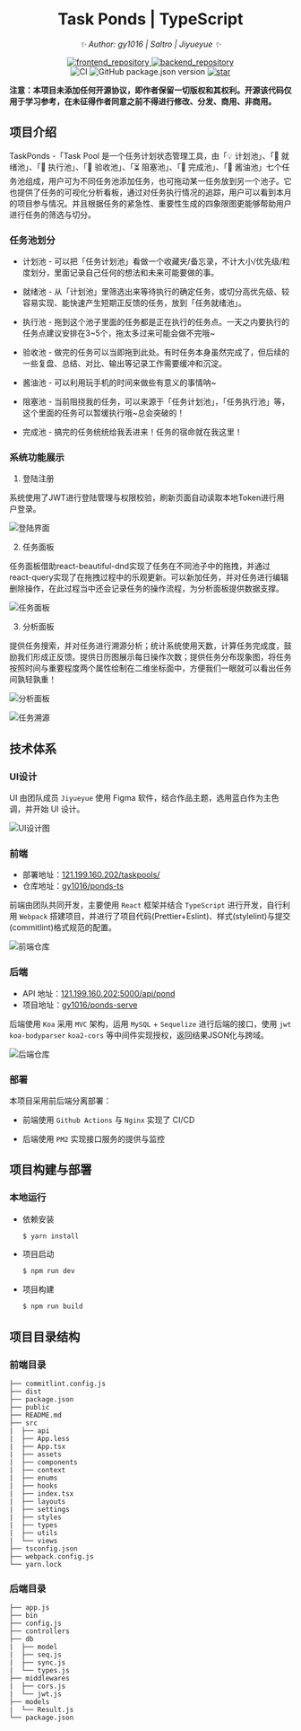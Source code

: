 <div align="center">

# Task Ponds | TypeScript

<!-- markdownlint-disable-next-line MD036 -->
_✨ Author: gy1016 | Saltro | Jiyueyue ✨_
</div>

<p align="center">
  <a href="https://github.com/gy1016/ponds-ts">
    <img src="https://img.shields.io/badge/Github-TaskPonds-brightgreen?logo=github" alt="frontend_repository">
  </a>
  <a href="https://github.com/gy1016/ponds-serve">
    <img src="https://img.shields.io/badge/Github-TaskPonds_backend-brightgreen?logo=github" alt="backend_repository">
  </a>
  <br />
  <img src="https://img.shields.io/github/workflow/status/gy1016/ponds-ts/TaskPonds-frontend%20CI" alt="CI">
  <img alt="GitHub package.json version" src="https://img.shields.io/github/package-json/v/gy1016/ponds-ts">
  <a href="stargazers">
    <img src="https://img.shields.io/github/stars/gy1016/ponds-ts?color=yellow&label=Github%20Stars" alt="star">
  </a>
</p>
<!-- markdownlint-enable MD033 -->

**注意：本项目未添加任何开源协议，即作者保留一切版权和其权利。开源该代码仅用于学习参考，在未征得作者同意之前不得进行修改、分发、商用、非商用。**

## 项目介绍

TaskPonds -「Task Pool 是一个任务计划状态管理工具，由「💡 计划池」、「📌 就绪池」、「🧭 执行池」、「📆 验收池」、「⏳ 阻塞池」、「🎉 完成池」、「📝 酱油池」七个任务池组成，用户可为不同任务池添加任务，也可拖动某一任务放到另一个池子。它也提供了任务的可视化分析看板，通过对任务执行情况的追踪，用户可以看到本月的项目参与情况。并且根据任务的紧急性、重要性生成的四象限图更能够帮助用户进行任务的筛选与切分。

### 任务池划分

- 计划池 - 可以把「任务计划池」看做一个收藏夹/备忘录，不计大小/优先级/粒度划分，里面记录自己任何的想法和未来可能要做的事。

- 就绪池 - 从「计划池」里筛选出来等待执行的确定任务，或切分高优先级、较容易实现、能快速产生短期正反馈的任务，放到「任务就绪池」。

- 执行池 - 拖到这个池子里面的任务都是正在执行的任务点。一天之内要执行的任务点建议安排在3~5个，拖太多过来可能会做不完哦~

- 验收池 - 做完的任务可以当即拖到此处。有时任务本身虽然完成了，但后续的一些复盘、总结、对比、输出等记录工作需要缓冲和沉淀。

- 酱油池 - 可以利用玩手机的时间来做些有意义的事情呐~

- 阻塞池 - 当前阻挠我的任务，可以来源于「任务计划池」，「任务执行池」等，这个里面的任务可以暂缓执行哦~总会突破的！

- 完成池 - 搞完的任务统统给我丢进来！任务的宿命就在我这里！

### 系统功能展示

1. 登陆注册

系统使用了JWT进行登陆管理与权限校验，刷新页面自动读取本地Token进行用户登录。

![登陆界面](https://s4.ax1x.com/2022/01/15/7YMnUg.png)


2. 任务面板

任务面板借助react-beautiful-dnd实现了任务在不同池子中的拖拽，并通过react-query实现了在拖拽过程中的乐观更新。可以新加任务，并对任务进行编辑删除操作，在此过程当中还会记录任务的操作流程，为分析面板提供数据支撑。

![任务面板](https://s4.ax1x.com/2022/01/15/7YFNL9.gif)

3. 分析面板

提供任务搜索，并对任务进行溯源分析；统计系统使用天数，计算任务完成度，鼓励我们形成正反馈。提供日历图展示每日操作次数；提供任务分布现象图，将任务按照时间与重要程度两个属性绘制在二维坐标面中，方便我们一眼就可以看出任务间孰轻孰重！

![分析面板](https://s4.ax1x.com/2022/01/15/7YkLcD.png)

![任务溯源](https://s4.ax1x.com/2022/01/15/7YkhnJ.png)

## 技术体系

### UI设计

UI 由团队成员 `Jiyueyue` 使用 Figma 软件，结合作品主题，选用蓝白作为主色调，并开始 UI 设计。

![UI设计图](https://s4.ax1x.com/2022/01/15/7YMosP.png)

### 前端

- 部署地址：[121.199.160.202/taskpools/](http://121.199.160.202/taskpools/)
- 仓库地址：[gy1016/ponds-ts](https://github.com/gy1016/ponds-ts)

前端由团队共同开发，主要使用 `React` 框架并结合 `TypeScript` 进行开发，自行利用 `Webpack` 搭建项目，并进行了项目代码(Prettier+Eslint)、样式(stylelint)与提交(commitlint)格式规范的配置。

![前端仓库](https://s4.ax1x.com/2022/01/15/7YEKZd.png)

### 后端

- API 地址：[121.199.160.202:5000/api/pond](http://121.199.160.202:5000/api/pond)
- 项目地址：[gy1016/ponds-serve](https://github.com/gy1016/ponds-serve)

后端使用 `Koa` 采用 `MVC` 架构，运用 `MySQL` + `Sequelize` 进行后端的接口，使用 `jwt` `koa-bodyparser` `koa2-cors` 等中间件实现授权，返回结果JSON化与跨域。

![后端仓库](https://s4.ax1x.com/2022/01/15/7YV0ne.png)

### 部署

本项目采用前后端分离部署：

- 前端使用 `Github Actions` 与 `Nginx` 实现了 CI/CD  

- 后端使用 `PM2` 实现接口服务的提供与监控 

## 项目构建与部署

### 本地运行

- 依赖安装

  ```bash
  $ yarn install
  ```

- 项目启动
  
  ```bash
  $ npm run dev
  ```

- 项目构建

    ```bash
    $ npm run build
    ```

## 项目目录结构

### 前端目录

```
├── commitlint.config.js
├── dist
├── package.json
├── public
├── README.md
├── src
|  ├── api
|  ├── App.less
|  ├── App.tsx
|  ├── assets
|  ├── components
|  ├── context
|  ├── enums
|  ├── hooks
|  ├── index.tsx
|  ├── layouts
|  ├── settings
|  ├── styles
|  ├── types
|  ├── utils
|  └── views
├── tsconfig.json
├── webpack.config.js
└── yarn.lock
```


### 后端目录

```
├── app.js
├── bin
├── config.js
├── controllers
├── db
|  ├── model
|  ├── seq.js
|  ├── sync.js
|  └── types.js
├── middlewares
|  ├── cors.js
|  └── jwt.js
├── models
|  └── Result.js
└── package.json
```
